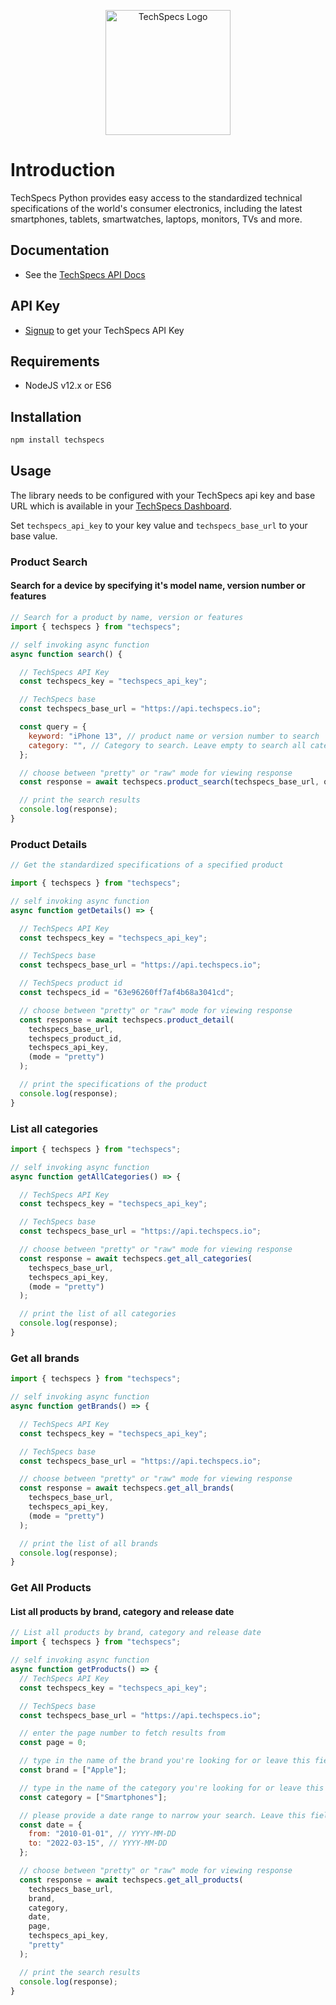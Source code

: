 <p align="center">
  <img src="https://techspecs.io/big-logo-light.svg" alt="TechSpecs Logo" width="200" height="200">
</p>

# Introduction

TechSpecs Python provides easy access to the standardized technical specifications of the world's consumer electronics, including the latest smartphones, tablets, smartwatches, laptops, monitors, TVs and more. 

## Documentation

-   See the [TechSpecs API Docs](https://techspecs.readme.io)

## API Key

-   [Signup](https://techspecs.io/) to get your TechSpecs API Key


## Requirements

-   NodeJS v12.x or ES6


## Installation

```sh
npm install techspecs
```

## Usage

The library needs to be configured with your TechSpecs api key and base URL which is
available in your [TechSpecs Dashboard](https://techspecs.io/dashboard). 

Set `techspecs_api_key` to your key value and `techspecs_base_url` to your base value.

### Product Search
#### Search for a device by specifying it's model name, version number or features
```javascript
// Search for a product by name, version or features
import { techspecs } from "techspecs";

// self invoking async function
async function search() {

  // TechSpecs API Key
  const techspecs_key = "techspecs_api_key";

  // TechSpecs base 
  const techspecs_base_url = "https://api.techspecs.io";

  const query = {
    keyword: "iPhone 13", // product name or version number to search
    category: "", // Category to search. Leave empty to search all categories
  };

  // choose between "pretty" or "raw" mode for viewing response
  const response = await techspecs.product_search(techspecs_base_url, query, techspecs_api_key, (mode = "pretty"));

  // print the search results
  console.log(response);
}
```


### Product Details
```javascript
// Get the standardized specifications of a specified product

import { techspecs } from "techspecs";

// self invoking async function
async function getDetails() => {

  // TechSpecs API Key
  const techspecs_key = "techspecs_api_key";

  // TechSpecs base 
  const techspecs_base_url = "https://api.techspecs.io";

  // TechSpecs product id
  const techspecs_id = "63e96260ff7af4b68a3041cd";

  // choose between "pretty" or "raw" mode for viewing response
  const response = await techspecs.product_detail(
    techspecs_base_url,
    techspecs_product_id,
    techspecs_api_key,
    (mode = "pretty")
  );

  // print the specifications of the product
  console.log(response);
}

```


### List all categories
```javascript
import { techspecs } from "techspecs";

// self invoking async function
async function getAllCategories() => {

  // TechSpecs API Key
  const techspecs_key = "techspecs_api_key";

  // TechSpecs base
  const techspecs_base_url = "https://api.techspecs.io";

  // choose between "pretty" or "raw" mode for viewing response
  const response = await techspecs.get_all_categories(
    techspecs_base_url,
    techspecs_api_key,
    (mode = "pretty")
  );

  // print the list of all categories
  console.log(response);
}

```


### Get all brands
```javascript
import { techspecs } from "techspecs";

// self invoking async function
async function getBrands() => {

  // TechSpecs API Key
  const techspecs_key = "techspecs_api_key";

  // TechSpecs base
  const techspecs_base_url = "https://api.techspecs.io";

  // choose between "pretty" or "raw" mode for viewing response
  const response = await techspecs.get_all_brands(
    techspecs_base_url,
    techspecs_api_key,
    (mode = "pretty")
  );

  // print the list of all brands
  console.log(response);
}

```

### Get All Products
#### List all products by brand, category and release date
```javascript
// List all products by brand, category and release date
import { techspecs } from "techspecs";

// self invoking async function
async function getProducts() => {
  // TechSpecs API Key
  const techspecs_key = "techspecs_api_key";

  // TechSpecs base 
  const techspecs_base_url = "https://api.techspecs.io";

  // enter the page number to fetch results from
  const page = 0;

  // type in the name of the brand you're looking for or leave this field empty to see results from all brands
  const brand = ["Apple"];

  // type in the name of the category you're looking for or leave this field empty to see results from all categories
  const category = ["Smartphones"];

  // please provide a date range to narrow your search. Leave this field empty to fetch all results from all dates
  const date = {
    from: "2010-01-01", // YYYY-MM-DD
    to: "2022-03-15", // YYYY-MM-DD
  };

  // choose between "pretty" or "raw" mode for viewing response
  const response = await techspecs.get_all_products(
    techspecs_base_url,
    brand,
    category,
    date,
    page,
    techspecs_api_key,
    "pretty"
  );

  // print the search results
  console.log(response);
}

```






